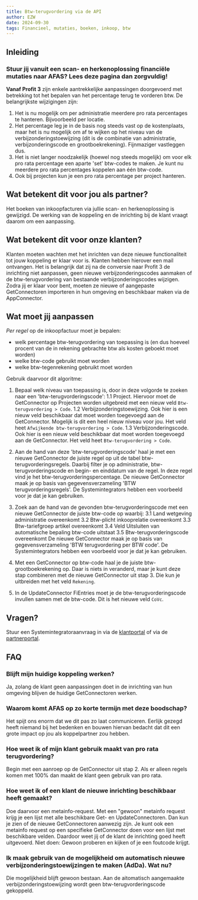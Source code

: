 ```yaml
---
title: Btw-terugvordering via de API
author: EZW
date: 2024-09-30
tags: Financieel, mutaties, boeken, inkoop, btw
---
```

  
## Inleiding

### Stuur jij vanuit een scan- en herkenoplossing financiële mutaties naar AFAS? Lees deze pagina dan zorgvuldig!

**Vanaf Profit 3** zijn enkele aantrekkelijke aanpassingen doorgevoerd met betrekking tot het bepalen van het percentage terug te vorderen btw. De belangrijkste wijzigingen zijn:

1. Het is nu mogelijk om per administratie meerdere pro rata percentages te hanteren. Bijvoorbeeld per locatie.
2. Het percentage leg je in de basis nog steeds vast op de kostenplaats, maar het is nu mogelijk om af te wijken op het niveau van de verbijzonderingstoewijzing (dit is de combinatie van administratie, verbijzonderingscode en grootboekrekening). Fijnmaziger vastleggen dus.
3. Het is niet langer noodzakelijk (hoewel nog steeds mogelijk) om voor elk pro rata percentage een aparte 'set' btw-codes te maken. Je kunt nu meerdere pro rata percentages koppelen aan één btw-code.
4. Ook bij projecten kun je een pro rata percentage per project hanteren.

## Wat betekent dit voor jou als partner?

Het boeken van inkoopfacturen via jullie scan- en herkenoplossing is gewijzigd. De werking van de koppeling en de inrichting bij de klant vraagt daarom om een aanpassing. 

## Wat betekent dit voor onze klanten?

Klanten moeten wachten met het inrichten van deze nieuwe functionaliteit tot jouw koppeling er klaar voor is. Klanten hebben hierover een mail ontvangen. 
Het is belangrijk dat zij na de conversie naar Profit 3 de inrichting niet aanpassen, geen nieuwe verbijzonderingscodes aanmaken of de btw-terugvordering van bestaande verbijzonderingscodes wijzigen.
Zodra jij er klaar voor bent, moeten ze nieuwe of aangepaste GetConnectoren importeren in hun omgeving en beschikbaar maken via de AppConnector.

## Wat moet jij aanpassen

_Per regel_ op de inkoopfactuur moet je bepalen:
- welk percentage btw-terugvordering van toepassing is (en dus hoeveel procent van de in rekening gebrachte btw als kosten geboekt moet worden)
- welke btw-code gebruikt moet worden
- welke btw-tegenrekening gebruikt moet worden

Gebruik daarvoor dit algoritme:

1. Bepaal welk niveau van toepassing is, door in deze volgorde te zoeken naar een 'btw-terugvorderingscode':
   1.1 Project. Hiervoor moet de GetConnector op Projecten worden uitgebreid met een nieuw veld `Btw-terugvordering > Code`.
   1.2 Verbijzonderingstoewijzing. Ook hier is een nieuw veld beschikbaar dat moet worden toegevoegd aan de GetConnector. Mogelijk is dit een heel nieuw niveau voor jou. Het veld heet `Afwijkende btw-terugvordering > Code`.
   1.3 Verbijzonderingscode. Ook hier is een nieuw veld beschikbaar dat moet worden toegevoegd aan de GetConnector. Het veld heet `Btw-terugvordering > Code`.
2. Aan de hand van deze 'btw-terugvorderingscode' haal je met een nieuwe GetConnector de juiste regel op uit de tabel btw-terugvorderingsregels. Daarbij filter je op administratie, btw-terugvorderingscode en begin- en einddatum van de regel. 
  In deze regel vind je het btw-terugvorderingspercentage.
  De nieuwe GetConnector maak je op basis van gegevensverzameling 'BTW terugvorderingsregels'. De Systemintegrators hebben een voorbeeld voor je dat je kan gebruiken.
3. Zoek aan de hand van de gevonden btw-terugvorderingscode met een nieuwe GetConnector de juiste btw-code op waarbij:
   3.1 Land wetgeving administratie overeenkomt
   3.2 Btw-plicht inkooprelatie overeenkomt
   3.3 Btw-tariefgroep artikel overeenkomt
   3.4 Veld Uitsluiten van automatische bepaling btw-code uitstaat
   3.5 Btw-terugvorderingscode overeenkomt
  De nieuwe GetConnector maak je op basis van gegevensverzameling 'BTW terugvordering per BTW code'. De Systemintegrators hebben een voorbeeld voor je dat je kan gebruiken.
4. Met een GetConnector op btw-code haal je de juiste btw-grootboekrekening op. Daar is niets in veranderd, maar je kunt deze stap combineren met de nieuwe GetConnector uit stap 3. Die kun je uitbreiden met het veld `Rekening`.

5. In de UpdateConnector FiEntries moet je de btw-terugvorderingscode invullen samen met de btw-code. Dit is het nieuwe veld `CoVc`.

## Vragen?

Stuur een Systemintegratoraanvraag in via de [klantportal](https://klant.afas.nl/systemintegrators) of via de [partnerportal](https://partner.afas.nl/aanmaken-aanvraag-systemintegrator-2/systemintegrator-aanvraag).

## FAQ

### Blijft mijn huidige koppeling werken?

Ja, zolang de klant geen aanpassingen doet in de inrichting van hun omgeving blijven de huidige GetConnectoren werken.

### Waarom komt AFAS op zo korte termijn met deze boodschap?

Het spijt ons enorm dat we dit pas zo laat communiceren. Eerlijk gezegd heeft niemand bij het bedenken en bouwen hiervan bedacht dat dit een grote impact op jou als koppelpartner zou hebben.

### Hoe weet ik of mijn klant gebruik maakt van pro rata terugvordering?

Begin met een aanroep op de GetConnector uit stap 2. Als er alleen regels komen met 100% dan maakt de klant geen gebruik van pro rata.

### Hoe weet ik of een klant de nieuwe inrichting beschikbaar heeft gemaakt?

Doe daarvoor een metainfo-request. Met een "gewoon" metainfo request krijg je een lijst met alle beschikbare Get- en UpdateConnectoren. Dan kun je zien of de nieuwe GetConnectoren aanwezig zijn.
Je kunt ook een metainfo request op een specifieke GetConnector doen voor een lijst met beschikbare velden. Daardoor weet jij of de klant de inrichting goed heeft uitgevoerd.
Niet doen: Gewoon proberen en kijken of je een foutcode krijgt.

### Ik maak gebruik van de mogelijkheid om automatisch nieuwe verbijzonderingstoewijzingen te maken (AdDa). Wat nu?

Die mogelijkheid blijft gewoon bestaan. Aan de aitomatisch aangemaakte verbijzonderingstoewijzing wordt geen btw-terugvorderingscode gekoppeld.

